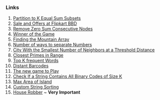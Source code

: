 ### Links
1. [Partition to K Equal Sum Subsets](https://leetcode.com/problems/partition-to-k-equal-sum-subsets/submissions/888159177/)
2. [Sale and Offers at Flipkart BBD](https://leetcode.com/problems/shopping-offers/submissions/888201549/)
3. [Remove Zero Sum Consecutive Nodes](https://leetcode.com/problems/remove-zero-sum-consecutive-nodes-from-linked-list/submissions/888205455/)
4. [Winner of the Game](https://leetcode.com/problems/find-the-winner-of-the-circular-game/submissions/888212018/)
5. [Finding the Mountain Array]()
6. [Number of ways to separate Numbers]()
7. [City With the Smallest Number of Neighbors at a Threshold Distance](https://leetcode.com/problems/find-the-city-with-the-smallest-number-of-neighbors-at-a-threshold-distance/submissions/888245572/)
8. [Closest Primes in Range](https://leetcode.com/problems/closest-prime-numbers-in-range/submissions/888278067/)
9. [Top K frequent Words](https://leetcode.com/problems/top-k-frequent-words/submissions/886180958/)
10. [Distant Barcodes]()
11. [The new game to Play]()
12. [Check If a String Contains All Binary Codes of Size K](https://leetcode.com/problems/check-if-a-string-contains-all-binary-codes-of-size-k/submissions/887429555/)
13. [Max Area of Island](https://leetcode.com/problems/max-area-of-island/submissions/887430607/)
14. [Custom String Sorting]()
15. [House Robber]() ~ **Very Important**

